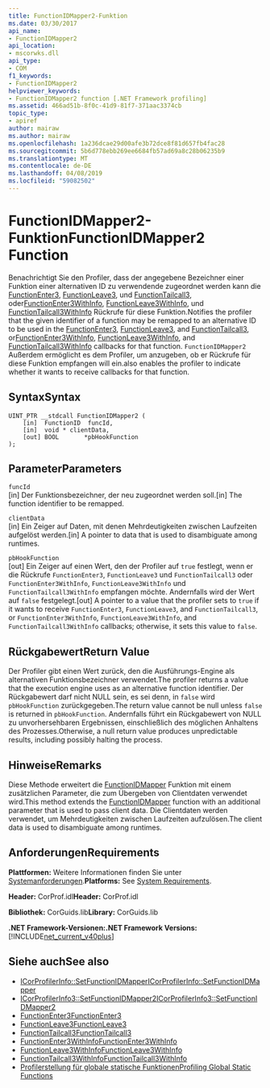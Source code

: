```yaml
---
title: FunctionIDMapper2-Funktion
ms.date: 03/30/2017
api_name:
- FunctionIDMapper2
api_location:
- mscorwks.dll
api_type:
- COM
f1_keywords:
- FunctionIDMapper2
helpviewer_keywords:
- FunctionIDMapper2 function [.NET Framework profiling]
ms.assetid: 466ad51b-8f0c-41d9-81f7-371aac3374cb
topic_type:
- apiref
author: mairaw
ms.author: mairaw
ms.openlocfilehash: 1a236dcae29d00afe3b72dce8f81d657fb4fac28
ms.sourcegitcommit: 5b6d778ebb269ee6684fb57ad69a8c28b06235b9
ms.translationtype: MT
ms.contentlocale: de-DE
ms.lasthandoff: 04/08/2019
ms.locfileid: "59082502"
---
```

# <a name="functionidmapper2-function"></a><span data-ttu-id="4a56b-102">FunctionIDMapper2-Funktion</span><span class="sxs-lookup"><span data-stu-id="4a56b-102">FunctionIDMapper2 Function</span></span>
<span data-ttu-id="4a56b-103">Benachrichtigt Sie den Profiler, dass der angegebene Bezeichner einer Funktion einer alternativen ID zu verwendende zugeordnet werden kann die [FunctionEnter3](../../../../docs/framework/unmanaged-api/profiling/functionenter3-function.md), [FunctionLeave3](../../../../docs/framework/unmanaged-api/profiling/functionleave3-function.md), und [FunctionTailcall3](../../../../docs/framework/unmanaged-api/profiling/functiontailcall3-function.md), oder[FunctionEnter3WithInfo](../../../../docs/framework/unmanaged-api/profiling/functionenter3withinfo-function.md), [FunctionLeave3WithInfo](../../../../docs/framework/unmanaged-api/profiling/functionleave3withinfo-function.md), und [FunctionTailcall3WithInfo](../../../../docs/framework/unmanaged-api/profiling/functiontailcall3withinfo-function.md) Rückrufe für diese Funktion.</span><span class="sxs-lookup"><span data-stu-id="4a56b-103">Notifies the profiler that the given identifier of a function may be remapped to an alternative ID to be used in the [FunctionEnter3](../../../../docs/framework/unmanaged-api/profiling/functionenter3-function.md), [FunctionLeave3](../../../../docs/framework/unmanaged-api/profiling/functionleave3-function.md), and [FunctionTailcall3](../../../../docs/framework/unmanaged-api/profiling/functiontailcall3-function.md), or[FunctionEnter3WithInfo](../../../../docs/framework/unmanaged-api/profiling/functionenter3withinfo-function.md), [FunctionLeave3WithInfo](../../../../docs/framework/unmanaged-api/profiling/functionleave3withinfo-function.md), and [FunctionTailcall3WithInfo](../../../../docs/framework/unmanaged-api/profiling/functiontailcall3withinfo-function.md) callbacks for that function.</span></span> `FunctionIDMapper2` <span data-ttu-id="4a56b-104">Außerdem ermöglicht es dem Profiler, um anzugeben, ob er Rückrufe für diese Funktion empfangen will ein.</span><span class="sxs-lookup"><span data-stu-id="4a56b-104">also enables the profiler to indicate whether it wants to receive callbacks for that function.</span></span>  
  
## <a name="syntax"></a><span data-ttu-id="4a56b-105">Syntax</span><span class="sxs-lookup"><span data-stu-id="4a56b-105">Syntax</span></span>  
  
```  
UINT_PTR __stdcall FunctionIDMapper2 (  
    [in]  FunctionID  funcId,  
    [in]  void * clientData,  
    [out] BOOL       *pbHookFunction  
);  
```  
  
## <a name="parameters"></a><span data-ttu-id="4a56b-106">Parameter</span><span class="sxs-lookup"><span data-stu-id="4a56b-106">Parameters</span></span>  
 `funcId`  
 <span data-ttu-id="4a56b-107">[in] Der Funktionsbezeichner, der neu zugeordnet werden soll.</span><span class="sxs-lookup"><span data-stu-id="4a56b-107">[in] The function identifier to be remapped.</span></span>  
  
 `clientData`  
 <span data-ttu-id="4a56b-108">[in] Ein Zeiger auf Daten, mit denen Mehrdeutigkeiten zwischen Laufzeiten aufgelöst werden.</span><span class="sxs-lookup"><span data-stu-id="4a56b-108">[in] A pointer to data that is used to disambiguate among runtimes.</span></span>  
  
 `pbHookFunction`  
 <span data-ttu-id="4a56b-109">[out] Ein Zeiger auf einen Wert, den der Profiler auf `true` festlegt, wenn er die Rückrufe `FunctionEnter3`, `FunctionLeave3` und `FunctionTailcall3` oder `FunctionEnter3WithInfo`, `FunctionLeave3WithInfo` und `FunctionTailcall3WithInfo` empfangen möchte. Andernfalls wird der Wert auf `false` festgelegt.</span><span class="sxs-lookup"><span data-stu-id="4a56b-109">[out] A pointer to a value that the profiler sets to `true` if it wants to receive `FunctionEnter3`, `FunctionLeave3`, and `FunctionTailcall3`, or `FunctionEnter3WithInfo`, `FunctionLeave3WithInfo`, and `FunctionTailcall3WithInfo` callbacks; otherwise, it sets this value to `false`.</span></span>  
  
## <a name="return-value"></a><span data-ttu-id="4a56b-110">Rückgabewert</span><span class="sxs-lookup"><span data-stu-id="4a56b-110">Return Value</span></span>  
 <span data-ttu-id="4a56b-111">Der Profiler gibt einen Wert zurück, den die Ausführungs-Engine als alternativen Funktionsbezeichner verwendet.</span><span class="sxs-lookup"><span data-stu-id="4a56b-111">The profiler returns a value that the execution engine uses as an alternative function identifier.</span></span> <span data-ttu-id="4a56b-112">Der Rückgabewert darf nicht NULL sein, es sei denn, in `false` wird `pbHookFunction` zurückgegeben.</span><span class="sxs-lookup"><span data-stu-id="4a56b-112">The return value cannot be null unless `false` is returned in `pbHookFunction`.</span></span> <span data-ttu-id="4a56b-113">Andernfalls führt ein Rückgabewert von NULL zu unvorhersehbaren Ergebnissen, einschließlich des möglichen Anhaltens des Prozesses.</span><span class="sxs-lookup"><span data-stu-id="4a56b-113">Otherwise, a null return value produces unpredictable results, including possibly halting the process.</span></span>  
  
## <a name="remarks"></a><span data-ttu-id="4a56b-114">Hinweise</span><span class="sxs-lookup"><span data-stu-id="4a56b-114">Remarks</span></span>  
 <span data-ttu-id="4a56b-115">Diese Methode erweitert die [FunctionIDMapper](../../../../docs/framework/unmanaged-api/profiling/functionidmapper-function.md) Funktion mit einem zusätzlichen Parameter, die zum Übergeben von Clientdaten verwendet wird.</span><span class="sxs-lookup"><span data-stu-id="4a56b-115">This method extends the [FunctionIDMapper](../../../../docs/framework/unmanaged-api/profiling/functionidmapper-function.md) function with an additional parameter that is used to pass client data.</span></span> <span data-ttu-id="4a56b-116">Die Clientdaten werden verwendet, um Mehrdeutigkeiten zwischen Laufzeiten aufzulösen.</span><span class="sxs-lookup"><span data-stu-id="4a56b-116">The client data is used to disambiguate among runtimes.</span></span>  
  
## <a name="requirements"></a><span data-ttu-id="4a56b-117">Anforderungen</span><span class="sxs-lookup"><span data-stu-id="4a56b-117">Requirements</span></span>  
 <span data-ttu-id="4a56b-118">**Plattformen:** Weitere Informationen finden Sie unter [Systemanforderungen](../../../../docs/framework/get-started/system-requirements.md).</span><span class="sxs-lookup"><span data-stu-id="4a56b-118">**Platforms:** See [System Requirements](../../../../docs/framework/get-started/system-requirements.md).</span></span>  
  
 <span data-ttu-id="4a56b-119">**Header:** CorProf.idl</span><span class="sxs-lookup"><span data-stu-id="4a56b-119">**Header:** CorProf.idl</span></span>  
  
 <span data-ttu-id="4a56b-120">**Bibliothek:** CorGuids.lib</span><span class="sxs-lookup"><span data-stu-id="4a56b-120">**Library:** CorGuids.lib</span></span>  
  
 **<span data-ttu-id="4a56b-121">.NET Framework-Versionen:</span><span class="sxs-lookup"><span data-stu-id="4a56b-121">.NET Framework Versions:</span></span>** [!INCLUDE[net_current_v40plus](../../../../includes/net-current-v40plus-md.md)]  
  
## <a name="see-also"></a><span data-ttu-id="4a56b-122">Siehe auch</span><span class="sxs-lookup"><span data-stu-id="4a56b-122">See also</span></span>

- [<span data-ttu-id="4a56b-123">ICorProfilerInfo::SetFunctionIDMapper</span><span class="sxs-lookup"><span data-stu-id="4a56b-123">ICorProfilerInfo::SetFunctionIDMapper</span></span>](../../../../docs/framework/unmanaged-api/profiling/icorprofilerinfo-setfunctionidmapper-method.md)
- [<span data-ttu-id="4a56b-124">ICorProfilerInfo3::SetFunctionIDMapper2</span><span class="sxs-lookup"><span data-stu-id="4a56b-124">ICorProfilerInfo3::SetFunctionIDMapper2</span></span>](../../../../docs/framework/unmanaged-api/profiling/icorprofilerinfo3-setfunctionidmapper2-method.md)
- [<span data-ttu-id="4a56b-125">FunctionEnter3</span><span class="sxs-lookup"><span data-stu-id="4a56b-125">FunctionEnter3</span></span>](../../../../docs/framework/unmanaged-api/profiling/functionenter3-function.md)
- [<span data-ttu-id="4a56b-126">FunctionLeave3</span><span class="sxs-lookup"><span data-stu-id="4a56b-126">FunctionLeave3</span></span>](../../../../docs/framework/unmanaged-api/profiling/functionleave3-function.md)
- [<span data-ttu-id="4a56b-127">FunctionTailcall3</span><span class="sxs-lookup"><span data-stu-id="4a56b-127">FunctionTailcall3</span></span>](../../../../docs/framework/unmanaged-api/profiling/functiontailcall3-function.md)
- [<span data-ttu-id="4a56b-128">FunctionEnter3WithInfo</span><span class="sxs-lookup"><span data-stu-id="4a56b-128">FunctionEnter3WithInfo</span></span>](../../../../docs/framework/unmanaged-api/profiling/functionenter3withinfo-function.md)
- [<span data-ttu-id="4a56b-129">FunctionLeave3WithInfo</span><span class="sxs-lookup"><span data-stu-id="4a56b-129">FunctionLeave3WithInfo</span></span>](../../../../docs/framework/unmanaged-api/profiling/functionleave3withinfo-function.md)
- [<span data-ttu-id="4a56b-130">FunctionTailcall3WithInfo</span><span class="sxs-lookup"><span data-stu-id="4a56b-130">FunctionTailcall3WithInfo</span></span>](../../../../docs/framework/unmanaged-api/profiling/functiontailcall3withinfo-function.md)
- [<span data-ttu-id="4a56b-131">Profilerstellung für globale statische Funktionen</span><span class="sxs-lookup"><span data-stu-id="4a56b-131">Profiling Global Static Functions</span></span>](../../../../docs/framework/unmanaged-api/profiling/profiling-global-static-functions.md)
